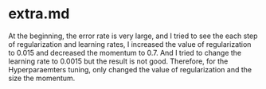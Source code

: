 # extra.md

At the beginning, the error rate is very large, and I tried to see the each step of regularization and learning rates, I increased the value of regularization to 
0.015 and decreased the momentum to 0.7. And I tried to change the learning rate to 0.0015 but the result is not good. Therefore, for the Hyperparaemters tuning, 
only changed the value of regularization and the size the momentum. 
